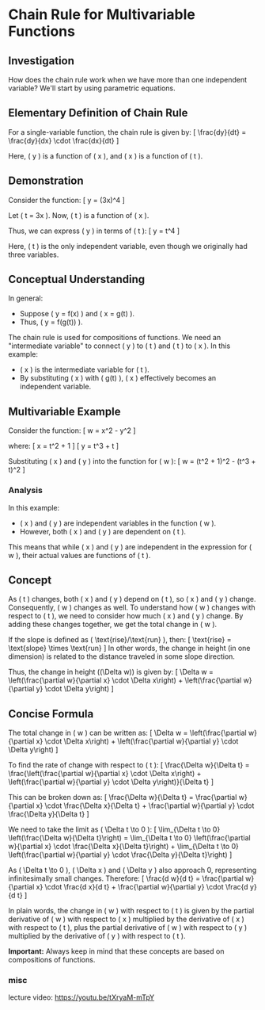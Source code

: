 
# Chain Rule for Multivariable Functions

## Investigation

How does the chain rule work when we have more than one independent variable?
We'll start by using parametric equations.

## Elementary Definition of Chain Rule

For a single-variable function, the chain rule is given by:
\[ \frac{dy}{dt} = \frac{dy}{dx} \cdot \frac{dx}{dt} \]

Here, \( y \) is a function of \( x \), and \( x \) is a function of \( t \).

## Demonstration

Consider the function:
\[ y = (3x)^4 \]

Let \( t = 3x \). Now, \( t \) is a function of \( x \). 

Thus, we can express \( y \) in terms of \( t \):
\[ y = t^4 \]

Here, \( t \) is the only independent variable, even though we originally had three variables.

## Conceptual Understanding

In general:
- Suppose \( y = f(x) \) and \( x = g(t) \).
- Thus, \( y = f(g(t)) \).

The chain rule is used for compositions of functions. We need an "intermediate variable" to connect \( y \) to \( t \) and \( t \) to \( x \). In this example:
- \( x \) is the intermediate variable for \( t \).
- By substituting \( x \) with \( g(t) \), \( x \) effectively becomes an independent variable.

## Multivariable Example

Consider the function:
\[ w = x^2 - y^2 \]

where:
\[ x = t^2 + 1 \]
\[ y = t^3 + t \]

Substituting \( x \) and \( y \) into the function for \( w \):
\[ w = (t^2 + 1)^2 - (t^3 + t)^2 \]

### Analysis

In this example:
- \( x \) and \( y \) are independent variables in the function \( w \).
- However, both \( x \) and \( y \) are dependent on \( t \).

This means that while \( x \) and \( y \) are independent in the expression for \( w \), their actual values are functions of \( t \).

## Concept

As \( t \) changes, both \( x \) and \( y \) depend on \( t \), so \( x \) and \( y \) change. Consequently, \( w \) changes as well. To understand how \( w \) changes with respect to \( t \), we need to consider how much \( x \) and \( y \) change. By adding these changes together, we get the total change in \( w \).

If the slope is defined as \( \text{rise}/\text{run} \), then:
\[ \text{rise} = \text{slope} \times \text{run} \]
In other words, the change in height (in one dimension) is related to the distance traveled in some slope direction.

Thus, the change in height (\(\Delta w\)) is given by:
\[ \Delta w = \left(\frac{\partial w}{\partial x} \cdot \Delta x\right) + \left(\frac{\partial w}{\partial y} \cdot \Delta y\right) \]

## Concise Formula

The total change in \( w \) can be written as:
\[ \Delta w = \left(\frac{\partial w}{\partial x} \cdot \Delta x\right) + \left(\frac{\partial w}{\partial y} \cdot \Delta y\right) \]

To find the rate of change with respect to \( t \):
\[ \frac{\Delta w}{\Delta t} = \frac{\left(\frac{\partial w}{\partial x} \cdot \Delta x\right) + \left(\frac{\partial w}{\partial y} \cdot \Delta y\right)}{\Delta t} \]

This can be broken down as:
\[ \frac{\Delta w}{\Delta t} = \frac{\partial w}{\partial x} \cdot \frac{\Delta x}{\Delta t} + \frac{\partial w}{\partial y} \cdot \frac{\Delta y}{\Delta t} \]

We need to take the limit as \( \Delta t \to 0 \):
\[ \lim_{\Delta t \to 0} \left(\frac{\Delta w}{\Delta t}\right) = \lim_{\Delta t \to 0} \left(\frac{\partial w}{\partial x} \cdot \frac{\Delta x}{\Delta t}\right) + \lim_{\Delta t \to 0} \left(\frac{\partial w}{\partial y} \cdot \frac{\Delta y}{\Delta t}\right) \]

As \( \Delta t \to 0 \), \( \Delta x \) and \( \Delta y \) also approach 0, representing infinitesimally small changes. Therefore:
\[ \frac{d w}{d t} = \frac{\partial w}{\partial x} \cdot \frac{d x}{d t} + \frac{\partial w}{\partial y} \cdot \frac{d y}{d t} \]

In plain words, the change in \( w \) with respect to \( t \) is given by the partial derivative of \( w \) with respect to \( x \) multiplied by the derivative of \( x \) with respect to \( t \), plus the partial derivative of \( w \) with respect to \( y \) multiplied by the derivative of \( y \) with respect to \( t \).

**Important:** Always keep in mind that these concepts are based on compositions of functions.

### misc
lecture video: https://youtu.be/tXryaM-mTpY